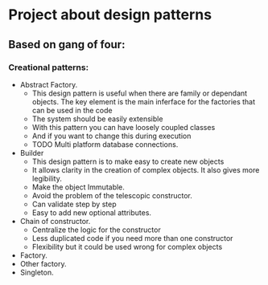 # Project about design patterns

## Based on gang of four:

### Creational patterns:

- Abstract Factory.
  - This design pattern is useful when there are family or dependant objects. The key element is the main inferface for the factories that can be used in the code 
  - The system should be easily extensible 
  - With this pattern you can have loosely coupled classes
  - And if you want to change this during execution 
  - TODO Multi platform database connections.
- Builder
  - This design pattern is to make easy to create new objects
  - It allows clarity in the creation of complex objects. It also gives more legibility.
  - Make the object Immutable.
  - Avoid the problem of the telescopic constructor.
  - Can validate step by step
  - Easy to add new optional attributes.
- Chain of constructor.
  - Centralize the logic for the constructor
  - Less duplicated code if you need more than one constructor
  - Flexibility but it could be used wrong for complex objects
- Factory.
- Other factory.
- Singleton.